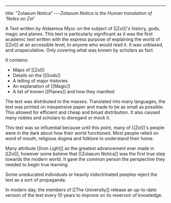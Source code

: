 ---
title: "Zolaeum Notica"
---*Zolaeum Notica is the Human translation of 'Notes on Zol'*

A Text written by Aldaemus Mysc on the subject of [[Zol]]'s history, gods, magic and planes. This text is particularly significant as it was the first academic text written with the express purpose of explaining the world of [[Zol]] at an accessible level, to anyone who would read it. It was unbiased, and unspeculative. Only covering what was known by scholars as fact.

It contains:
- Maps of [[Zol]]
- Details on the [[Gods]]
- A telling of major histories
- An explanation of [[Magic]]
- A list of known [[Planes]] and how they manifest

The text was distributed to the masses. Translated into many languages, the text was printed on inexpensive paper and made to be as small as possible. This allowed for efficient and cheap and broad distribution. It also caused many nobles and scholars to disregard or mock it.

This text was so influential because until this point, many of [[Zol]]'s people were in the dark about how their world functioned. Most people relied on word of mouth, religious dogma and folklore to understand their home.

Many attribute [[Iron Light]] as the greatest advancement ever made in [[Zol]], however some believe that [[Zolaeum Notica]] was the first true step towards the modern world. It gave the common person the perspective they needed to begin true learning.

Some uneducated individuals or heavily indoctrinated peoples reject the text as a sort of propaganda. 

In modern day, the members of [[The University]] release an up-to-date version of the text every 10 years to improve on its reservoir of knowledge.